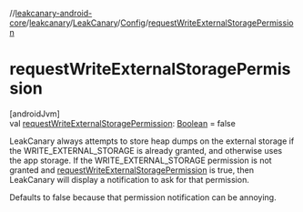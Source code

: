 //[leakcanary-android-core](../../../../index.md)/[leakcanary](../../index.md)/[LeakCanary](../index.md)/[Config](index.md)/[requestWriteExternalStoragePermission](request-write-external-storage-permission.md)

# requestWriteExternalStoragePermission

[androidJvm]\
val [requestWriteExternalStoragePermission](request-write-external-storage-permission.md): [Boolean](https://kotlinlang.org/api/latest/jvm/stdlib/kotlin/-boolean/index.html) = false

LeakCanary always attempts to store heap dumps on the external storage if the WRITE_EXTERNAL_STORAGE is already granted, and otherwise uses the app storage. If the WRITE_EXTERNAL_STORAGE permission is not granted and [requestWriteExternalStoragePermission](request-write-external-storage-permission.md) is true, then LeakCanary will display a notification to ask for that permission.

Defaults to false because that permission notification can be annoying.
